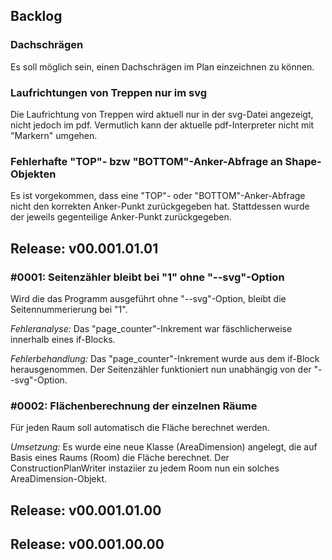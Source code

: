 ## Backlog
### Dachschrägen
Es soll möglich sein, einen Dachschrägen im Plan einzeichnen zu können.

### Laufrichtungen von Treppen nur im svg
Die Laufrichtung von Treppen wird aktuell nur in der svg-Datei angezeigt, nicht jedoch im pdf. Vermutlich kann der aktuelle pdf-Interpreter nicht mit "Markern" umgehen.

### Fehlerhafte "TOP"- bzw "BOTTOM"-Anker-Abfrage an Shape-Objekten
Es ist vorgekommen, dass eine "TOP"- oder "BOTTOM"-Anker-Abfrage nicht den korrekten Anker-Punkt zurückgegeben hat. Stattdessen wurde der jeweils gegenteilige Anker-Punkt zurückgegeben.

## Release: v00.001.01.01
### #0001: Seitenzähler bleibt bei "1" ohne "--svg"-Option
Wird die das Programm ausgeführt ohne "--svg"-Option, bleibt die Seitennummerierung bei "1".

*Fehleranalyse:* Das "page_counter"-Inkrement war fäschlicherweise innerhalb eines if-Blocks.

*Fehlerbehandlung:* Das "page_counter"-Inkrement wurde aus dem if-Block herausgenommen. Der Seitenzähler funktioniert nun unabhängig von der "--svg"-Option.

### #0002: Flächenberechnung der einzelnen Räume
Für jeden Raum soll automatisch die Fläche berechnet werden.

*Umsetzung:* Es wurde eine neue Klasse (AreaDimension) angelegt, die auf Basis eines Raums (Room) die Fläche berechnet. Der ConstructionPlanWriter instaziier zu jedem Room nun ein solches AreaDimension-Objekt.

## Release: v00.001.01.00

## Release: v00.001.00.00

